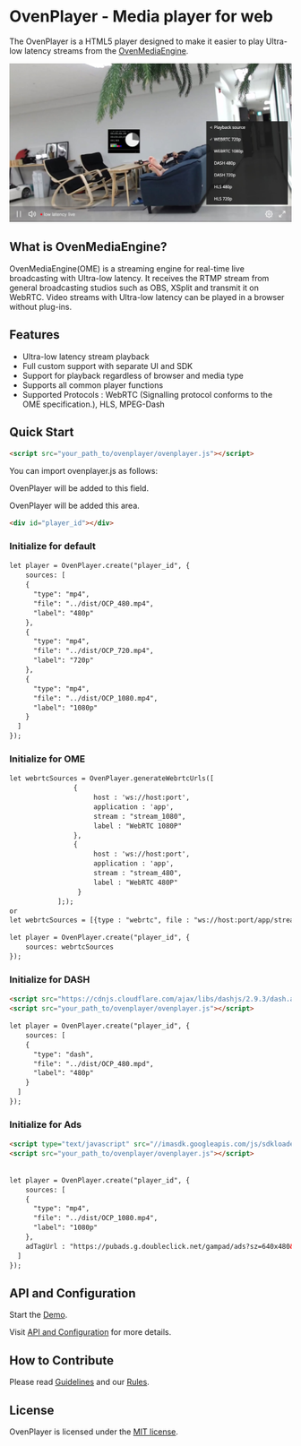 # OvenPlayer - Media player for web

The OvenPlayer is a HTML5 player designed to make it easier to play Ultra-low latency streams from the [OvenMediaEngine](https://github.com/AirenSoft/OvenMediaEngine).

![Alt text](dist/player.jpg)

## What is OvenMediaEngine?
OvenMediaEngine(OME) is a streaming engine for real-time live broadcasting with Ultra-low latency. It receives the RTMP stream from general broadcasting studios such as OBS, XSplit and transmit it on WebRTC. Video streams with Ultra-low latency can be played in a browser without plug-ins. 

## Features

- Ultra-low latency stream playback
- Full custom support with separate UI and SDK
- Support for playback regardless of browser and media type
- Supports all common player functions
- Supported Protocols : WebRTC (Signalling protocol conforms to the OME specification.), HLS, MPEG-Dash

## Quick Start

```html
<script src="your_path_to/ovenplayer/ovenplayer.js"></script>

```
You can import ovenplayer.js as follows:

OvenPlayer will be added to this field.

OvenPlayer will be added this area.

```html
<div id="player_id"></div>

```
### Initialize for default

```html
let player = OvenPlayer.create("player_id", {
    sources: [
    {
      "type": "mp4",
      "file": "../dist/OCP_480.mp4",
      "label": "480p"
    },
    {
      "type": "mp4",
      "file": "../dist/OCP_720.mp4",
      "label": "720p"
    },
    {
      "type": "mp4",
      "file": "../dist/OCP_1080.mp4",
      "label": "1080p"
    }
  ]
});

```

### Initialize for OME


```html
let webrtcSources = OvenPlayer.generateWebrtcUrls([
                {
                     host : 'ws://host:port',
                     application : 'app',
                     stream : "stream_1080",
                     label : "WebRTC 1080P"
                },
                {
                     host : 'ws://host:port',
                     application : 'app',
                     stream : "stream_480",
                     label : "WebRTC 480P"
                 }
            ];);
or 
let webrtcSources = [{type : "webrtc", file : "ws://host:port/app/stream_1080", label : "1080"}, {type : "webrtc", file : "ws://host:port/app/stream_480", label : "480P"}]

```

```html
let player = OvenPlayer.create("player_id", {
    sources: webrtcSources
});

```
### Initialize for DASH

```html 
<script src="https://cdnjs.cloudflare.com/ajax/libs/dashjs/2.9.3/dash.all.min.js"></script>
<script src="your_path_to/ovenplayer/ovenplayer.js"></script>
```

```html
let player = OvenPlayer.create("player_id", {
    sources: [
    {
      "type": "dash",
      "file": "../dist/OCP_480.mpd",
      "label": "480p"
    }
  ]
});

```

### Initialize for Ads

```html 
<script type="text/javascript" src="//imasdk.googleapis.com/js/sdkloader/ima3.js"></script>
<script src="your_path_to/ovenplayer/ovenplayer.js"></script>
```

```html

let player = OvenPlayer.create("player_id", {
    sources: [
    {
      "type": "mp4",
      "file": "../dist/OCP_1080.mp4",
      "label": "1080p"
    },
    adTagUrl : "https://pubads.g.doubleclick.net/gampad/ads?sz=640x480&iu=/124319096/external/single_ad_samples&ciu_szs=300x250&impl=s&gdfp_req=1&env=vp&output=vast&unviewed_position_start=1&cust_params=deployment%3Ddevsite%26sample_ct%3Dlinear&correlator="
  ]
});

```

## API and Configuration

Start the [Demo](https://airensoft.github.io/OvenPlayer/docs/demo.html).

Visit [API and Configuration](docs/api.md) for more details.


## How to Contribute
 
Please read [Guidelines](CONTRIBUTING.md) and our [Rules](CODE_OF_CONDUCT.md).

## License

OvenPlayer is licensed under the [MIT license](LICENSE).
